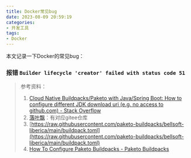 ```yaml
---
title: Docker常见bug
date: 2023-08-09 20:59:19
categories:
- 开发工具
tags:
- Docker
---
```

本文记录一下Docker的常见bug：
<!--more-->

### 报错 `Builder lifecycle 'creator' failed with status code 51`

> 参考资料：
> 1. [Cloud Native Buildpacks/Paketo with Java/Spring Boot: How to configure different JDK download uri (e.g. no access to github.com) - Stack Overflow](https://stackoverflow.com/questions/65212231/cloud-native-buildpacks-paketo-with-java-spring-boot-how-to-configure-different)
> 2. [落叶飘](https://www.lmm.show/24/)：有对应gitee仓库
> 3. [https://raw.githubusercontent.com/paketo-buildpacks/bellsoft-liberica/main/buildpack.toml](https://raw.githubusercontent.com/paketo-buildpacks/bellsoft-liberica/main/buildpack.toml)
> 4. [How To Configure Paketo Buildpacks - Paketo Buildpacks](https://paketo.io/docs/howto/configuration/)
